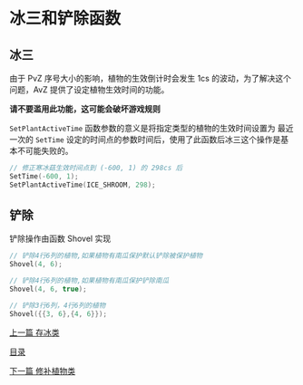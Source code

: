 <!--
 * @Coding: utf-8
 * @Author: vector-wlc
 * @Date: 2021-09-25 16:18:59
 * @Description: 
-->
# 冰三和铲除函数

## 冰三
由于 PvZ 序号大小的影响，植物的生效倒计时会发生 1cs 的波动，为了解决这个问题，AvZ 提供了设定植物生效时间的功能。

**请不要滥用此功能，这可能会破坏游戏规则**


`SetPlantActiveTime` 函数参数的意义是将指定类型的植物的生效时间设置为  最近一次的 `SetTime` 设定的时间点的参数时间后，使用了此函数后冰三这个操作是基本不可能失败的。

```C++
// 修正寒冰菇生效时间点到 (-600, 1) 的 298cs 后
SetTime(-600, 1);
SetPlantActiveTime(ICE_SHROOM, 298);
```



## 铲除
铲除操作由函数 Shovel 实现

```C++
// 铲除4行6列的植物,如果植物有南瓜保护默认铲除被保护植物
Shovel(4, 6);

// 铲除4行6列的植物,如果植物有南瓜保护铲除南瓜
Shovel(4, 6, true);

// 铲除3行6列，4行6列的植物
Shovel({{3, 6},{4, 6}});
```

[上一篇 存冰类](./ice_filler.md)

[目录](../catalogue.md)

[下一篇 修补植物类](./plant_fixer.md)